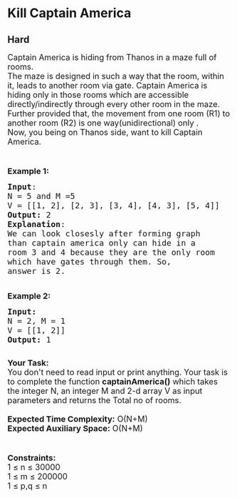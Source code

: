 # Kill Captain America
## Hard 
<div class="problem-statement">
                <p></p><p><span style="font-size:18px">Captain America is hiding from Thanos in a maze full of rooms.<br>
The maze is designed in such a way that the room, within it, leads to another room via gate. Captain America is hiding only in those rooms which are accessible directly/indirectly through every other room in the maze.<br>
Further provided that, the movement from one room (R1) to another room (R2) is one way(unidirectional) only .<br>
Now, you being on Thanos side, want to kill Captain America. &nbsp; </span></p>

<p>&nbsp;</p>

<p><span style="font-size:18px"><strong>Example 1:</strong></span></p>

<pre><span style="font-size:18px"><strong>Input</strong>:
N = 5 and M =5
V = [[1, 2], [2, 3], [3, 4], [4, 3], [5, 4]]
<strong>Output:</strong>&nbsp;2
<strong>Explanation</strong>:
We can look closesly after forming graph 
than captain america only can hide in a 
room 3 and 4 because they are the only room 
which have gates through them. So,
answer is 2.

</span></pre>

<p><span style="font-size:18px"><strong>Example 2:</strong></span></p>

<pre><span style="font-size:18px"><strong>Input:</strong>
N = 2, M = 1
V = [[1, 2]]
<strong>Output: </strong>1
</span></pre>

<p><br>
<span style="font-size:18px"><strong>Your Task:&nbsp;&nbsp;</strong><br>
You don't need to read input or print anything. Your task is to complete the function&nbsp;<strong>captainAmerica()</strong>&nbsp;which takes the integer N, an integer M and 2-d array V&nbsp;as input parameters and returns the Total no of rooms.<br>
<br>
<strong>Expected Time Complexity:</strong> O(</span><span style="font-size:18px">N+M</span><span style="font-size:18px">)<br>
<strong>Expected Auxiliary Space:</strong> O(N+M)</span></p>

<p>&nbsp;</p>

<p><span style="font-size:18px"><strong>Constraints:</strong><br>
1 ≤ n ≤ 30000<br>
1 ≤ m ≤ 200000<br>
1 ≤ p,q ≤ n</span></p>
 <p></p>
            </div>